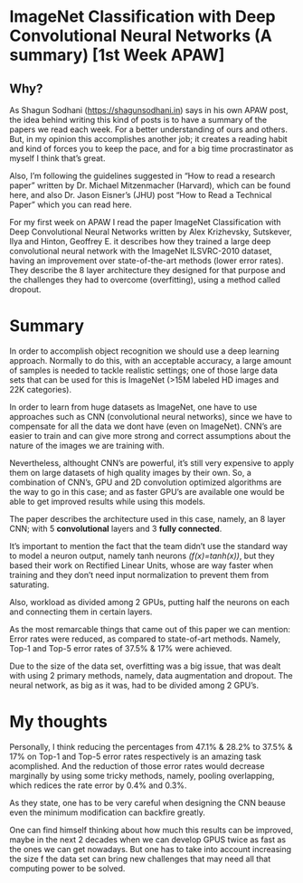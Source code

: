 # ImageNet Classification with Deep Convolutional Neural Networks (A summary) [1st Week APAW]  

## Why?
As Shagun Sodhani (https://shagunsodhani.in) says in his own APAW post, the idea behind writing this kind of posts is to have a summary of the papers we read each week. For a better understanding of ours and others. But, in my opinion this accomplishes another job; it creates a reading habit and kind of forces you to keep the pace, and for a big time procrastinator as myself I think that’s great.  

Also, I’m following the guidelines suggested in “How to read a research paper” written by Dr. Michael Mitzenmacher (Harvard), which can be found here, and also Dr. Jason Eisner’s (JHU) post “How to Read a Technical Paper” which you can read here.  

For my first week on APAW I read the paper ImageNet Classification with Deep Convolutional Neural Networks written by Alex Krizhevsky, Sutskever, Ilya and Hinton, Geoffrey E. it describes how they trained a large deep convolutional neural network with the ImageNet ILSVRC-2010 dataset, having an improvement over state-of-the-art methods (lower error rates). They describe the 8 layer architecture they designed for that purpose and the challenges they had to overcome (overfitting), using a method called dropout.

# Summary  

In order to accomplish object recognition we should use a deep learning approach. Normally to do this, with an acceptable accuracy, a large amount of samples is needed to tackle realistic settings; one of those large data sets that can be used for this is ImageNet (>15M labeled HD images and 22K categories).  

In order to learn from huge datasets as ImageNet, one have to use approaches such as CNN (convolutional neural networks), since we have to compensate for all the data we dont have (even on ImageNet). CNN’s are easier to train and can give more strong and correct assumptions about the nature of the images we are training with.  

Nevertheless, althought CNN’s are powerful, it’s still very expensive to apply them on large datasets of high quality images by their own. So, a combination of CNN’s, GPU and 2D convolution optimized algorithms are the way to go in this case; and as faster GPU’s are available one would be able to get improved results while using this models.  

The paper describes the architecture used in this case, namely, an 8 layer CNN; with 5 **convolutional** layers and 3 **fully connected**.  

It’s important to mention the fact that the team didn’t use the standard way to model a neuron output, namely tanh neurons *(f(x)=tanh(x))*, but they based their work on Rectified Linear Units, whose are way faster when training and they don’t need input normalization to prevent them from saturating.  

Also, workload as divided among 2 GPUs, putting half the neurons on each and connecting them in certain layers.  

As the most remarcable things that came out of this paper we can mention:
Error rates were reduced, as compared to state-of-art methods. Namely, Top-1 and Top-5 error rates of 37.5% & 17% were achieved.  

Due to the size of the data set, overfitting was a big issue, that was dealt with using 2 primary methods, namely, data augmentation and dropout.
The neural network, as big as it was, had to be divided among 2 GPU’s.  

# My thoughts
Personally, I think reducing the percentages from 47.1% & 28.2% to 37.5% & 17% on Top-1 and Top-5 error rates respectively is an amazing task acomplished. And the reduction of those error rates would decrease marginally by using some tricky methods, namely, pooling overlapping, which redices the rate error by 0.4% and 0.3%.  

As they state, one has to be very careful when designing the CNN beause even the minimum modification can backfire greatly.  

One can find himself thinking about how much this results can be improved, maybe in the next 2 decades when we can develop GPUS twice as fast as the ones we can get nowadays. But one has to take into account increasing the size f the data set can bring new challenges that may need all that computing power to be solved.
